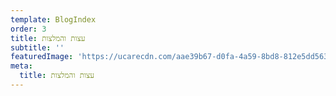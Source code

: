 ```yaml
---
template: BlogIndex
order: 3
title: עצות והמלצות
subtitle: ''
featuredImage: 'https://ucarecdn.com/aae39b67-d0fa-4a59-8bd8-812e5dd563c6/'
meta:
  title: עצות והמלצות
---
```


